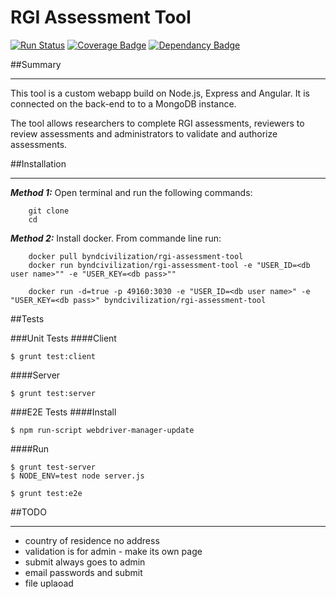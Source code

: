 RGI Assessment Tool
===================
[![Run Status](https://api.shippable.com/projects/55159b755ab6cc1352ad63c5/badge?branch=master)](https://app.shippable.com/projects/55159b755ab6cc1352ad63c5)
[![Coverage Badge](https://api.shippable.com/projects/55159b755ab6cc1352ad63c5/coverageBadge?branch=master)](https://app.shippable.com/projects/55159b755ab6cc1352ad63c5)
[![Dependancy Badge](https://david-dm.org/nrgi/rgi-assessment-tool.svg)](https://david-dm.org/nrgi/rgi-assessment-tool.svg)

##Summary
***
This tool is a custom webapp build on Node.js, Express and Angular. It is connected on the back-end to to a MongoDB instance.

The tool allows researchers to complete RGI assessments, reviewers to review assessments and administrators to validate and authorize assessments.


##Installation
***
***Method 1:*** Open terminal and run the following commands:

		git clone 
		cd 


***Method 2:***  Install docker. From commande line run:
	
		docker pull byndcivilization/rgi-assessment-tool
		docker run byndcivilization/rgi-assessment-tool -e "USER_ID=<db user name>"" -e "USER_KEY=<db pass>""

		docker run -d=true -p 49160:3030 -e "USER_ID=<db user name>" -e "USER_KEY=<db pass>" byndcivilization/rgi-assessment-tool

##Tests

###Unit Tests
####Client
```
$ grunt test:client
```
####Server
```
$ grunt test:server
```

###E2E Tests
####Install
```
$ npm run-script webdriver-manager-update
```

####Run
```
$ grunt test-server
$ NODE_ENV=test node server.js
```
```
$ grunt test:e2e
```

##TODO
***
-	country of residence no address
-	validation is for admin - make its own page
-	submit always goes to admin
-	email passwords and submit
-	file uplaoad
 
